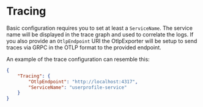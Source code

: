 # Tracing

Basic configuration requires you to set at least a `ServiceName`. The service name will be displayed in the trace graph and used to correlate the logs.
If you also provide an `OtlpEndpoint` URI the OtlpExporter will be setup to send traces via GRPC in the OTLP format to the provided endpoint.


An example of the trace configuration can resemble this:

```json
{
    "Tracing": {
        "OtlpEndpoint": "http://localhost:4317",
        "ServiceName": "userprofile-service"
    }
}
```